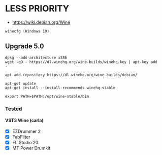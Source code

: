 # LESS PRIORITY

- https://wiki.debian.org/Wine

```
winecfg (Windows 10)
```

## Upgrade 5.0

```
dpkg --add-architecture i386 
wget -qO - https://dl.winehq.org/wine-builds/winehq.key | apt-key add -

apt-add-repository https://dl.winehq.org/wine-builds/debian/

apt-get update
apt-get install --install-recommends winehq-stable

export PATH=$PATH:/opt/wine-stable/bin

```

### Tested

#### VST3 Wine (carla)

- [x] EZDrummer 2
- [x] FabFilter
- [x] FL Studio 20.
- [x] MT Power Drumkit
